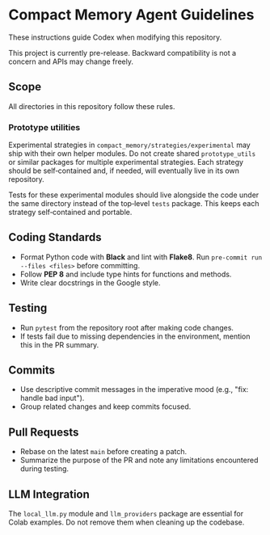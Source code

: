 # Compact Memory Agent Guidelines

These instructions guide Codex when modifying this repository.

This project is currently pre-release. Backward compatibility is not
a concern and APIs may change freely.

## Scope
All directories in this repository follow these rules.

### Prototype utilities
Experimental strategies in ``compact_memory/strategies/experimental`` may ship
with their own helper modules. Do not create shared ``prototype_utils`` or
similar packages for multiple experimental strategies. Each strategy should be
self‑contained and, if needed, will eventually live in its own repository.

Tests for these experimental modules should live alongside the code under the
same directory instead of the top‑level ``tests`` package. This keeps each
strategy self‑contained and portable.

## Coding Standards
- Format Python code with **Black** and lint with **Flake8**. Run `pre-commit run --files <files>` before committing.
- Follow **PEP 8** and include type hints for functions and methods.
- Write clear docstrings in the Google style.

## Testing
- Run `pytest` from the repository root after making code changes.
- If tests fail due to missing dependencies in the environment, mention this in the PR summary.

## Commits
- Use descriptive commit messages in the imperative mood (e.g., "fix: handle bad input").
- Group related changes and keep commits focused.

## Pull Requests
- Rebase on the latest `main` before creating a patch.
- Summarize the purpose of the PR and note any limitations encountered during testing.

## LLM Integration
The `local_llm.py` module and `llm_providers` package are essential for Colab examples. Do not remove them when cleaning up the codebase.

